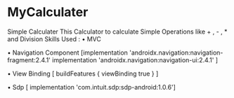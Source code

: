 # MyCalculater
Simple Calculater
This Calculator to calculate Simple Operations like + , - , * and Division 
Skills Used :
• MVC

• Navigation Component
    [implementation 'androidx.navigation:navigation-fragment:2.4.1'
     implementation 'androidx.navigation:navigation-ui:2.4.1' ]

• View Binding
  [ buildFeatures {
    viewBinding true
     } ]
        
• Sdp
   [ implementation 'com.intuit.sdp:sdp-android:1.0.6']
